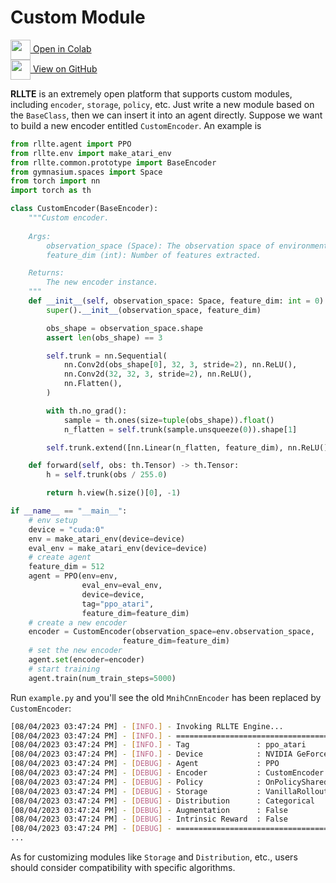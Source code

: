 # Custom Module

<div class="badge">
<a href="https://colab.research.google.com/github/RLE-Foundation/rllte/blob/main/examples/custom_module.ipynb">
<img src="../../../assets/images/colab-logo.svg" style="height: 32px; vertical-align:middle;">
Open in Colab
</a>
</div>

<div class="badge">
<a href="https://github.com/RLE-Foundation/rllte/blob/main/examples/custom_module.ipynb">
<img src="../../../assets/images/github-logo.svg" style="height: 32px; vertical-align:middle;">
View on GitHub
</a>
</div>

**RLLTE** is an extremely open platform that supports custom modules, including `encoder`, `storage`, `policy`, etc. Just write a new module based on the `BaseClass`, then we can insert it into an agent directly. Suppose we want to build a new encoder entitled `CustomEncoder`. An example is
```py title="example.py"
from rllte.agent import PPO
from rllte.env import make_atari_env
from rllte.common.prototype import BaseEncoder
from gymnasium.spaces import Space
from torch import nn
import torch as th

class CustomEncoder(BaseEncoder):
    """Custom encoder.
    
    Args:
        observation_space (Space): The observation space of environment.
        feature_dim (int): Number of features extracted.

    Returns:
        The new encoder instance.
    """
    def __init__(self, observation_space: Space, feature_dim: int = 0) -> None:
        super().__init__(observation_space, feature_dim)

        obs_shape = observation_space.shape
        assert len(obs_shape) == 3

        self.trunk = nn.Sequential(
            nn.Conv2d(obs_shape[0], 32, 3, stride=2), nn.ReLU(),
            nn.Conv2d(32, 32, 3, stride=2), nn.ReLU(),
            nn.Flatten(),
        )

        with th.no_grad():
            sample = th.ones(size=tuple(obs_shape)).float()
            n_flatten = self.trunk(sample.unsqueeze(0)).shape[1]

        self.trunk.extend([nn.Linear(n_flatten, feature_dim), nn.ReLU()])

    def forward(self, obs: th.Tensor) -> th.Tensor:
        h = self.trunk(obs / 255.0)

        return h.view(h.size()[0], -1)

if __name__ == "__main__":
    # env setup
    device = "cuda:0"
    env = make_atari_env(device=device)
    eval_env = make_atari_env(device=device)
    # create agent
    feature_dim = 512
    agent = PPO(env=env, 
                eval_env=eval_env, 
                device=device,
                tag="ppo_atari",
                feature_dim=feature_dim)
    # create a new encoder
    encoder = CustomEncoder(observation_space=env.observation_space, 
                         feature_dim=feature_dim)
    # set the new encoder
    agent.set(encoder=encoder)
    # start training
    agent.train(num_train_steps=5000)
```
Run `example.py` and you'll see the old `MnihCnnEncoder` has been replaced by `CustomEncoder`:
``` sh
[08/04/2023 03:47:24 PM] - [INFO.] - Invoking RLLTE Engine...
[08/04/2023 03:47:24 PM] - [INFO.] - ================================================================================
[08/04/2023 03:47:24 PM] - [INFO.] - Tag               : ppo_atari
[08/04/2023 03:47:24 PM] - [INFO.] - Device            : NVIDIA GeForce RTX 3090
[08/04/2023 03:47:24 PM] - [DEBUG] - Agent             : PPO
[08/04/2023 03:47:24 PM] - [DEBUG] - Encoder           : CustomEncoder
[08/04/2023 03:47:24 PM] - [DEBUG] - Policy            : OnPolicySharedActorCritic
[08/04/2023 03:47:24 PM] - [DEBUG] - Storage           : VanillaRolloutStorage
[08/04/2023 03:47:24 PM] - [DEBUG] - Distribution      : Categorical
[08/04/2023 03:47:24 PM] - [DEBUG] - Augmentation      : False
[08/04/2023 03:47:24 PM] - [DEBUG] - Intrinsic Reward  : False
[08/04/2023 03:47:24 PM] - [DEBUG] - ================================================================================
...
```
As for customizing modules like `Storage` and `Distribution`, etc., users should consider compatibility with specific algorithms.